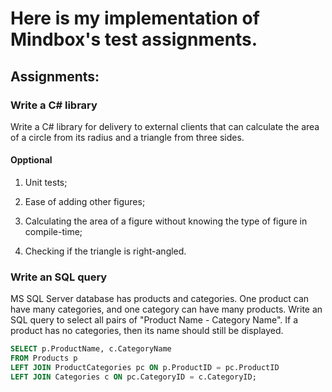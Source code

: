 # Here is my implementation of Mindbox's test assignments.

## Assignments:

### Write a C# library

Write a C# library for delivery to external clients that can calculate the area of a circle from its radius and a triangle from three sides.

#### Opptional

1) Unit tests;

2) Ease of adding other figures;

3) Calculating the area of a figure without knowing the type of figure in compile-time;

4) Checking if the triangle is right-angled.

### Write an SQL query

MS SQL Server database has products and categories. One product can have many categories, and one category can have many products. Write an SQL query to select all pairs of "Product Name - Category Name". If a product has no categories, then its name should still be displayed.

```sql
SELECT p.ProductName, c.CategoryName
FROM Products p
LEFT JOIN ProductCategories pc ON p.ProductID = pc.ProductID
LEFT JOIN Categories c ON pc.CategoryID = c.CategoryID;
```
